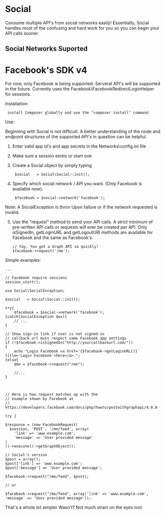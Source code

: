  Social
========

Consume multiple API's from social networks easily! Essentially,
Social handles most of the confusing and hard work for you so you can begin your API calls sooner.


  Social Networks Suported
----------------------------

# Facebook's SDK v4

For now, only Facebook is being supported. Serveral API's will be supported in the future. Currently uses the Facebook\FacebookRedirectLoginHelper for sessions. 

Installation:

	 install Composer globally and use the "composer install" command

Use:

Beginning with Social is not difficult. A better understanding of the node and endpoint structures of the supported API's in question can be helpful.

1) Enter valid app id's and app secrets in the Networks\config.ini file
2) Make sure a session exists or start one
3) Create a Social object by simply typing

		$social   = Social\Social::init();

4) Specify which social network / API you want. (Only Facebook is available now).

		$facebook = $social->network('facebook');

Note: A SocialException is thron Upon failure or if the network requested is invalid.

5) 	Use the "request" method to send your API calls. A strict minimum of pre-written API calls or requests will ever be created per API. Only isSignedIn, getLoginURL and getLogoutURl methods are available for Facebook and the same as Facebook's.

		// Yay, You got a Graph API so quickly!
		$facebook->request('/me');

Simple examples:

	...

	// Facebook require sessions
	session_start();

	use Social\SocialException;

	$social   = Social\Social::init();
	
	try{
		$facebook = $social->network('facebook');
	}catch(SocialException $ex){
		// ...
	}

	// Show sign-in link if user is not signed-in
	// callback url must respect same Facebook app settings
	if (!$facebook->isSignedIn("http://yourcallbackurl.com/"))
	{
		echo "Login Facebook <a href='{$facebook->getLoginURL()}' title='Login Facebook'>here</a>.";
	}else{
		$me = $facebook->request("/me");
		
		//...
	} 

    

    // Here is how request matches up with the 
    // example shown by Facebook at 
    // https://developers.facebook.com/docs/php/howto/postwithgraphapi/4.0.0

  	try {

    $response = (new FacebookRequest(
      $session, 'POST', '/me/feed', array(
        'link' => 'www.example.com',
        'message' => 'User provided message'
    )
    ))->execute()->getGraphObject();

	// Social's version
	$post = array();
    $post['link'] => 'www.example.com';
    $post['message'] => 'User provided message';
    
	$facebook->request("/me/feed", $post);

	// or 

	$facebook->request("/me/feed", array('link' => 'www.example.com', 'message' => 'User provided message'));

That's a whole lot simpler Wasn't? Not much strain on the eyes too!